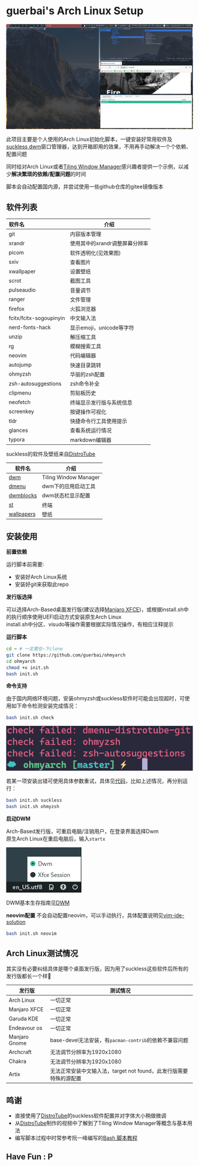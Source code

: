 # guerbai's Arch Linux Setup

![效果图](https://raw.githubusercontent.com/guerbai/scene/main/blog/20210928002146.png)

此项目主要是个人使用的Arch Linux初始化脚本，一键安装好常用软件及[suckless dwm](https://suckless.org/)窗口管理器，达到开箱即用的效果，不用再手动解决一个个依赖、配置问题

同时给对Arch Linux或者[Tiling Window Manager](https://en.wikipedia.org/wiki/Tiling_window_manager)感兴趣者提供一个示例，以减少**解决繁琐的依赖/配置问题**的时间

脚本会自动配置国内源，并尝试使用一些github仓库的gitee镜像版本

## 软件列表

| 软件名                  | 介绍                           |
| :---------------------- | ------------------------------ |
| git                     | 内容版本管理                   |
| xrandr                  | 使用其中的xrandr调整屏幕分辨率 |
| picom                   | 软件透明化(见效果图)           |
| sxiv                    | 查看图片                       |
| xwallpaper              | 设置壁纸                       |
| scrot                   | 截图工具                       |
| pulseaudio              | 音量调节                       |
| ranger                  | 文件管理                       |
| firefox                 | 火狐浏览器                     |
| fcitx/fcitx-sogoupinyin | 中文输入法                     |
| nerd-fonts-hack         | 显示emoji，unicode等字符       |
| unzip                   | 解压缩工具                     |
| rg                      | 模糊搜索工具                   |
| neovim                  | 代码编辑器                     |
| autojump                | 快速目录跳转                   |
| ohmyzsh                 | 华丽的zsh配置                  |
| zsh-autosuggestions     | zsh命令补全                    |
| clipmenu                | 剪贴板历史                     |
| neofetch                | 终端显示发行版与系统信息       |
| screenkey               | 按键操作可视化                 |
| tldr                    | 快捷命令行工具使用提示         |
| glances                 | 查看系统运行情况               |
| typora                  | markdown编辑器                 |

suckless的软件及壁纸来自[DistroTube](https://gitlab.com/dwt1)

| 软件名                                                    | 介绍                  |
| --------------------------------------------------------- | --------------------- |
| [dwm](https://gitlab.com/dwt1/dwm-distrotube)             | Tiling Window Manager |
| [dmenu](https://gitlab.com/dwt1/dmenu-distrotube)         | dwm下的应用启动工具   |
| [dwmblocks](https://gitlab.com/dwt1/dwmblocks-distrotube) | dwm状态栏显示配置     |
| [st](https://gitlab.com/dwt1/st-distrotube)               | 终端                  |
| [wallpapers](https://gitlab.com/dwt1/wallpapers)          | 壁纸                  |

## 安装使用

**前置依赖**    

运行脚本前需要:
- 安装好Arch Linux系统
- 安装好git来获取此repo

**发行版选择**    

可以选择Arch-Based桌面发行版(建议选择[Manjaro XFCE](https://manjaro.org/download/))，或根据install.sh中的执行顺序使用UEFI启动方式安装原生Arch Linux    
install.sh中分区、visudo等操作需要根据实际情况操作，有相应注释提示

**运行脚本**

```bash
cd ~ # 一定要在~下clone
git clone https://github.com/guerbai/ohmyarch
cd ohmyarch
chmod +x init.sh
bash init.sh
```

**命令支持**

由于国内网络环境问题，安装ohmyzsh或suckless软件时可能会出现超时，可使用如下命令检测安装完成情况：

```bash
bash init.sh check
```

![](https://raw.githubusercontent.com/guerbai/scene/main/blog/20210928010822.png)

若某一项安装出错可使用具体参数重试，具体见[代码](https://github.com/guerbai/ohmyarch/blob/master/init.sh)，比如上述情况，再分别运行：

```bash
bash init.sh suckless
bash init.sh ohmyzsh
```

**启动DWM**

Arch-Based发行版，可重启电脑/注销用户，在登录界面选择Dwm    
原生Arch Linux在重启电脑后，输入`startx`

![](https://raw.githubusercontent.com/guerbai/scene/main/blog/20210928011638.png)

DWM基本生存指南见[DWM](https://gitlab.com/dwt1/dwm-distrotube)

**neovim配置**
不会自动配置neovim，可以手动执行，具体配置说明见[vim-ide-solution](https://github.com/guerbai/vim-ide-solution)

```bash
bash init.sh neovim
```

## Arch Linux测试情况

其实没有必要纠结具体是哪个桌面发行版，因为用了suckless这些软件后所有的发行版都长一个样🤣

| 发行版        | 测试情况                                                     |
| ------------- | ------------------------------------------------------------ |
| Arch Linux    | 一切正常                                                     |
| Manjaro XFCE  | 一切正常                                                     |
| Garuda KDE    | 一切正常                                                     |
| Endeavour os  | 一切正常                                                     |
| Manjaro Gnome | base-devel无法安装，有`pacman-contrib`的依赖不兼容问题       |
| Archcraft     | 无法调节分辨率为1920x1080                                    |
| Chakra        | 无法调节分辨率为1920x1080                                    |
| Artix         | 无法正常安装中文输入法，target not found，此发行版需要特殊的源配置 |

## 鸣谢

- 直接使用了[DistroTube](https://gitlab.com/dwt1)的suckless软件配置并对字体大小稍做微调
- 从[DistroTube](https://www.youtube.com/c/DistroTube)制作的视频中了解到了Tiling Window Manager等概念与基本用法
- 编写脚本过程中时常参考阮一峰编写的[Bash 脚本教程]()

## Have Fun  : P
